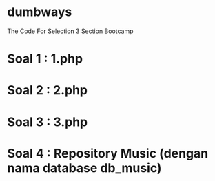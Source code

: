 # dumbways
The Code For Selection 3 Section Bootcamp 
# Soal 1 : 1.php
# Soal 2 : 2.php
# Soal 3 : 3.php
# Soal 4 : Repository Music  (dengan nama database db_music)
